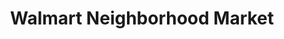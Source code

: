 ---
title: "Walmart Neighborhood Market"
url: /albuquerque/walmart-neighborhood-market/
shop: supermarket
---